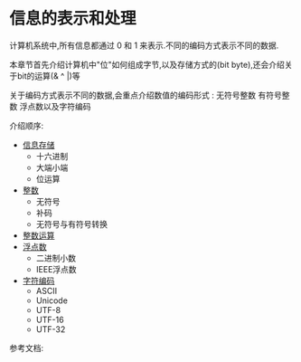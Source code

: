 # 信息的表示和处理

计算机系统中,所有信息都通过 0 和 1 来表示.不同的编码方式表示不同的数据.

本章节首先介绍计算机中"位"如何组成字节,以及存储方式的(bit byte),还会介绍关于bit的运算(& ^ |)等

关于编码方式表示不同的数据,会重点介绍数值的编码形式 : 无符号整数 有符号整数 浮点数以及字符编码

介绍顺序:

* [信息存储](./2.1.md)
  * 十六进制
  * 大端小端
  * 位运算
* [整数](./2.2.md)
  * 无符号
  * 补码
  * 无符号与有符号转换
* [整数运算](./2.3.md)
* [浮点数](./2.4.md)
  * 二进制小数
  * IEEE浮点数
* [字符编码](./2.5.md)
  * ASCII
  * Unicode
  * UTF-8
  * UTF-16
  * UTF-32

参考文档: